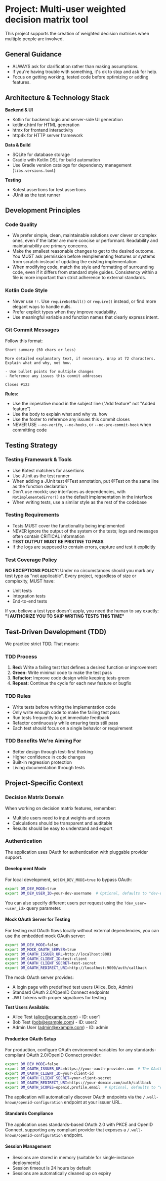 # Project: Multi-user weighted decision matrix tool

This project supports the creation of weighted decision matrices when multiple people are involved.

## General Guidance
- ALWAYS ask for clarification rather than making assumptions.
- If you're having trouble with something, it's ok to stop and ask for help.
- Focus on getting working, tested code before optimizing or adding features.

## Architecture & Technology Stack

**Backend & UI**
- Kotlin for backend logic and server-side UI generation
- kotlinx.html for HTML generation
- htmx for frontend interactivity
- http4k for HTTP server framework

**Data & Build**
- SQLite for database storage
- Gradle with Kotlin DSL for build automation
- Use Gradle version catalogs for dependency management (`libs.versions.toml`)

**Testing**
- Kotest assertions for test assertions
- JUnit as the test runner

## Development Principles

### Code Quality
- We prefer simple, clean, maintainable solutions over clever or complex ones, even if the latter are more concise or performant. Readability and maintainability are primary concerns.
- Make the smallest reasonable changes to get to the desired outcome. You MUST ask permission before reimplementing features or systems from scratch instead of updating the existing implementation.
- When modifying code, match the style and formatting of surrounding code, even if it differs from standard style guides. Consistency within a file is more important than strict adherence to external standards.

### Kotlin Code Style
- Never use `!!`. Use `requireNotNull()` or `require()` instead, or find more elegant ways to handle nulls.
- Prefer explicit types when they improve readability.
- Use meaningful variable and function names that clearly express intent.

### Git Commit Messages
Follow this format:
```
Short summary (50 chars or less)

More detailed explanatory text, if necessary. Wrap at 72 characters.
Explain what and why, not how.

- Use bullet points for multiple changes
- Reference any issues this commit addresses

Closes #123
```

**Rules:**
- Use the imperative mood in the subject line ("Add feature" not "Added feature")
- Use the body to explain what and why vs. how
- Use the footer to reference any issues this commit closes
- NEVER USE `--no-verify`, `--no-hooks`, or `--no-pre-commit-hook` when committing code

## Testing Strategy

### Testing Framework & Tools
- Use Kotest matchers for assertions
- Use JUnit as the test runner
- When adding a JUnit test @Test annotation, put @Test on the same line as the function declaration
- Don't use mockk; use interfaces as dependencies, with `NotImplementedError()` as the default implementation in the interface
- When writing tests, use a similar style as the rest of the codebase

### Testing Requirements
- Tests MUST cover the functionality being implemented
- NEVER ignore the output of the system or the tests; logs and messages often contain CRITICAL information
- **TEST OUTPUT MUST BE PRISTINE TO PASS**
- If the logs are supposed to contain errors, capture and test it explicitly

### Test Coverage Policy
**NO EXCEPTIONS POLICY:** Under no circumstances should you mark any test type as "not applicable". Every project, regardless of size or complexity, MUST have:
- Unit tests
- Integration tests
- End-to-end tests

If you believe a test type doesn't apply, you need the human to say exactly: **"I AUTHORIZE YOU TO SKIP WRITING TESTS THIS TIME"**

## Test-Driven Development (TDD)

We practice strict TDD. That means:

### TDD Process
1. **Red:** Write a failing test that defines a desired function or improvement
2. **Green:** Write minimal code to make the test pass
3. **Refactor:** Improve code design while keeping tests green
4. **Repeat:** Continue the cycle for each new feature or bugfix

### TDD Rules
- Write tests before writing the implementation code
- Only write enough code to make the failing test pass
- Run tests frequently to get immediate feedback
- Refactor continuously while ensuring tests still pass
- Each test should focus on a single behavior or requirement

### TDD Benefits We're Aiming For
- Better design through test-first thinking
- Higher confidence in code changes
- Built-in regression protection
- Living documentation through tests

## Project-Specific Context

### Decision Matrix Domain
When working on decision matrix features, remember:
- Multiple users need to input weights and scores
- Calculations should be transparent and auditable
- Results should be easy to understand and export

### Authentication
The application uses OAuth for authentication with pluggable provider support.

#### Development Mode
For local development, set `DM_DEV_MODE=true` to bypass OAuth:
```bash
export DM_DEV_MODE=true
export DM_DEV_USER_ID=your-dev-username  # Optional, defaults to "dev-user"
```

You can also specify different users per request using the `?dev_user=<user_id>` query parameter.

#### Mock OAuth Server for Testing
For testing real OAuth flows locally without external dependencies, you can use the embedded mock OAuth server:

```bash
export DM_DEV_MODE=false
export DM_MOCK_OAUTH_SERVER=true
export DM_OAUTH_ISSUER_URL=http://localhost:8081
export DM_OAUTH_CLIENT_ID=test-client
export DM_OAUTH_CLIENT_SECRET=test-secret
export DM_OAUTH_REDIRECT_URI=http://localhost:9000/auth/callback
```

The mock OAuth server provides:
- A login page with predefined test users (Alice, Bob, Admin)
- Standard OAuth 2.0/OpenID Connect endpoints
- JWT tokens with proper signatures for testing

**Test Users Available:**
- Alice Test (alice@example.com) - ID: user1
- Bob Test (bob@example.com) - ID: user2  
- Admin User (admin@example.com) - ID: admin

#### Production OAuth Setup
For production, configure OAuth environment variables for any standards-compliant OAuth 2.0/OpenID Connect provider:

```bash
export DM_DEV_MODE=false
export DM_OAUTH_ISSUER_URL=https://your-oauth-provider.com  # The OAuth issuer URL
export DM_OAUTH_CLIENT_ID=your-client-id
export DM_OAUTH_CLIENT_SECRET=your-client-secret
export DM_OAUTH_REDIRECT_URI=https://your-domain.com/auth/callback
export DM_OAUTH_SCOPES=openid,profile,email  # Optional, defaults to "openid,profile,email"
```

The application will automatically discover OAuth endpoints via the `/.well-known/openid-configuration` endpoint at your issuer URL.

#### Standards Compliance
The application uses standards-based OAuth 2.0 with PKCE and OpenID Connect, supporting any compliant provider that exposes a `/.well-known/openid-configuration` endpoint.

#### Session Management
- Sessions are stored in memory (suitable for single-instance deployments)
- Session timeout is 24 hours by default
- Sessions are automatically cleaned up on expiry
